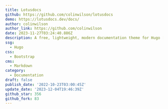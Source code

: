 ```yaml
---
title: Lotusdocs
github: https://github.com/colinwilson/lotusdocs
demo: https://lotusdocs.dev/docs/
author: colinwilson
author_link: https://github.com/colinwilson
date: 2023-11-27T03:24:40.886Z
description: A free, lightweight, modern documentation theme for Hugo [WIP]
ssg:
  - Hugo
css:
  - Bootstrap
cms:
  - Markdown
category:
  - Documentation
draft: false
publish_date: '2022-10-23T03:00:45Z'
update_date: '2023-12-04T19:46:39Z'
github_star: 356
github_fork: 83
---
```

